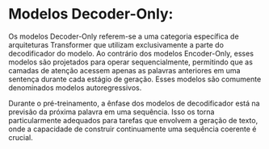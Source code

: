 # Modelos Decoder-Only:
Os modelos Decoder-Only referem-se a uma categoria específica de arquiteturas Transformer que utilizam exclusivamente a parte do decodificador do modelo. Ao contrário dos modelos Encoder-Only, esses modelos são projetados para operar sequencialmente, permitindo que as camadas de atenção acessem apenas as palavras anteriores em uma sentença durante cada estágio de geração. Esses modelos são comumente denominados modelos autoregressivos.

Durante o pré-treinamento, a ênfase dos modelos de decodificador está na previsão da próxima palavra em uma sequência. Isso os torna particularmente adequados para tarefas que envolvem a geração de texto, onde a capacidade de construir continuamente uma sequência coerente é crucial.
